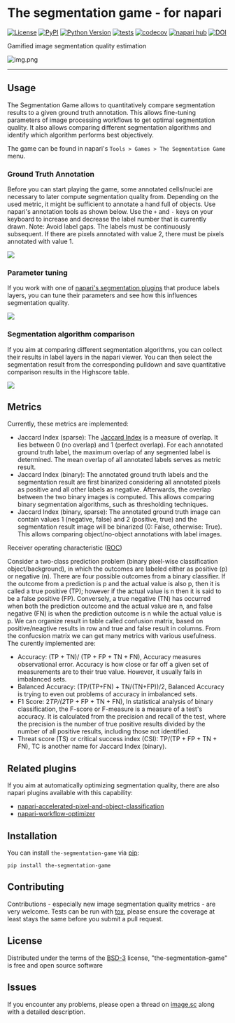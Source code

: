 # The segmentation game - for napari

[![License](https://img.shields.io/pypi/l/the-segmentation-game.svg?color=green)](https://github.com/haesleinhuepf/the-segmentation-game/raw/main/LICENSE)
[![PyPI](https://img.shields.io/pypi/v/the-segmentation-game.svg?color=green)](https://pypi.org/project/the-segmentation-game)
[![Python Version](https://img.shields.io/pypi/pyversions/the-segmentation-game.svg?color=green)](https://python.org)
[![tests](https://github.com/haesleinhuepf/the-segmentation-game/workflows/tests/badge.svg)](https://github.com/haesleinhuepf/the-segmentation-game/actions)
[![codecov](https://codecov.io/gh/haesleinhuepf/the-segmentation-game/branch/main/graph/badge.svg)](https://codecov.io/gh/haesleinhuepf/the-segmentation-game)
[![napari hub](https://img.shields.io/endpoint?url=https://api.napari-hub.org/shields/the-segmentation-game)](https://napari-hub.org/plugins/the-segmentation-game)
[![DOI](https://zenodo.org/badge/DOI/10.5281/zenodo.6588373.svg)](https://doi.org/10.5281/zenodo.6588373)

Gamified image segmentation quality estimation

![img.png](https://github.com/haesleinhuepf/the-segmentation-game/raw/main/images/screencast.gif)

----------------------------------

## Usage

The Segmentation Game allows to quantitatively compare segmentation results to a given ground truth annotation.
This allows fine-tuning parameters of image processing workflows to get optimal segmentation quality. 
It also allows comparing different segmentation algorithms and identify which algorithm performs best objectively.

The game can be found in napari's `Tools > Games > The Segmentation Game` menu.

### Ground Truth Annotation

Before you can start playing the game, some annotated cells/nuclei are necessary to later compute segmentation quality from.
Depending on the used metric, it might be sufficient to annotate a hand full of objects. 
Use napari's annotation tools as shown below. 
Use the `+` and `-` keys on your keyboard to increase and decrease the label number that is currently drawn.
Note: Avoid label gaps. The labels must be continuously subsequent. If there are pixels annotated with value 2, there must be pixels annotated with value 1.

![](https://github.com/haesleinhuepf/the-segmentation-game/raw/main/images/annotation.gif)

### Parameter tuning

If you work with one of [napari's segmentation plugins](https://www.napari-hub.org/?search=segmentation&sort=relevance&page=1) that produce labels layers,
you can tune their parameters and see how this influences segmentation quality.

![](https://github.com/haesleinhuepf/the-segmentation-game/raw/main/images/parameter_tuning.gif)

### Segmentation algorithm comparison

If you aim at comparing different segmentation algorithms, you can collect their results in label layers in the napari viewer.
You can then select the segmentation result from the corresponding pulldown and save quantitative comparison results in the Highscore table.

![](https://github.com/haesleinhuepf/the-segmentation-game/raw/main/images/algorithm_comparison.gif)

## Metrics

Currently, these metrics are implemented:
* Jaccard Index (sparse): The [Jaccard Index](https://en.wikipedia.org/wiki/Jaccard_index) is a measure of overlap. 
  It lies between 0 (no overlap) and 1 (perfect overlap). 
  For each annotated ground truth label, the maximum overlap of any segmented label is determined. 
  The mean overlap of all annotated labels serves as metric result.
* Jaccard Index (binary): The annotated ground truth labels and the segmentation result are first binarized considering all annotated pixels as positive and all other labels as negative.
  Afterwards, the overlap between the two binary images is computed. This allows comparing binary segmentation algorithms, such as thresholding techniques.
* Jaccard Index (binary, sparse): The annotated ground truth image can contain values 1 (negative, false) and 2 (positive, true) and
  the segmentation result image will be binarized (0: False, otherwise: True). This allows comparing object/no-object annotations with label images.
 
 
Receiver operating characteristic ([ROC](https://en.wikipedia.org/wiki/Receiver_operating_characteristic))
  
Consider a two-class prediction problem (binary pixel-wise classification object/background), in which the outcomes are labeled either as positive (p) or negative (n). There are four possible outcomes from a binary classifier. If the outcome from a prediction is p and the actual value is also p, then it is called a true positive (TP); however if the actual value is n then it is said to be a false positive (FP). Conversely, a true negative (TN) has occurred when both the prediction outcome and the actual value are n, and false negative (FN) is when the prediction outcome is n while the actual value is p. We can organize result in table called confusion matrix, based on positive/neagtive results in row and true and false result in columns. From the confucsion matrix we can get many metrics with various usefulness. The curently implemented are:

* Accuracy: (TP + TN)/ (TP + FP + TN + FN), Accuracy measures observational error. Accuracy is how close or far off a given set of measurements are to their true value. However, it usually fails in imbalanced sets.
* Balanced Accuracy: (TP/(TP+FN) + TN/(TN+FP))/2, Balanced Accuracy is trying to even out problems of accuracy in imbalanced sets.
* F1 Score: 2*TP/(2*TP + FP + TN + FN), In statistical analysis of binary classification, the F-score or F-measure is a measure of a test's accuracy. It is calculated from the precision and recall of the test, where the precision is the number of true positive results divided by the number of all positive results, including those not identified.
* Threat score (TS) or critical success index (CSI): TP/(TP + FP + TN + FN), TC is another name for Jaccard Index (binary).

## Related plugins

If you aim at automatically optimizing segmentation quality, there are also napari plugins available with this capability:

* [napari-accelerated-pixel-and-object-classification](https://www.napari-hub.org/plugins/napari-accelerated-pixel-and-object-classification)
* [napari-workflow-optimizer](https://www.napari-hub.org/plugins/napari-workflow-optimizer)

## Installation

You can install `the-segmentation-game` via [pip]:

    pip install the-segmentation-game

## Contributing

Contributions - especially new image segmentation quality metrics - are very welcome. Tests can be run with [tox], please ensure
the coverage at least stays the same before you submit a pull request.

## License

Distributed under the terms of the [BSD-3] license,
"the-segmentation-game" is free and open source software

## Issues

If you encounter any problems, please open a thread on [image.sc](https://image.sc) along with a detailed description.

[napari]: https://github.com/napari/napari
[Cookiecutter]: https://github.com/audreyr/cookiecutter
[@napari]: https://github.com/napari
[MIT]: http://opensource.org/licenses/MIT
[BSD-3]: http://opensource.org/licenses/BSD-3-Clause
[GNU GPL v3.0]: http://www.gnu.org/licenses/gpl-3.0.txt
[GNU LGPL v3.0]: http://www.gnu.org/licenses/lgpl-3.0.txt
[Apache Software License 2.0]: http://www.apache.org/licenses/LICENSE-2.0
[Mozilla Public License 2.0]: https://www.mozilla.org/media/MPL/2.0/index.txt
[cookiecutter-napari-plugin]: https://github.com/napari/cookiecutter-napari-plugin

[file an issue]: https://github.com/haesleinhuepf/the-segmentation-game/issues

[napari]: https://github.com/napari/napari
[tox]: https://tox.readthedocs.io/en/latest/
[pip]: https://pypi.org/project/pip/
[PyPI]: https://pypi.org/
